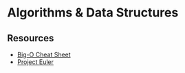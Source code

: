 # Algorithms & Data Structures

## Resources

- [Big-O Cheat Sheet][1]
- [Project Euler][2]

[1]: https://www.bigocheatsheet.com/
[2]: https://projecteuler.net/
